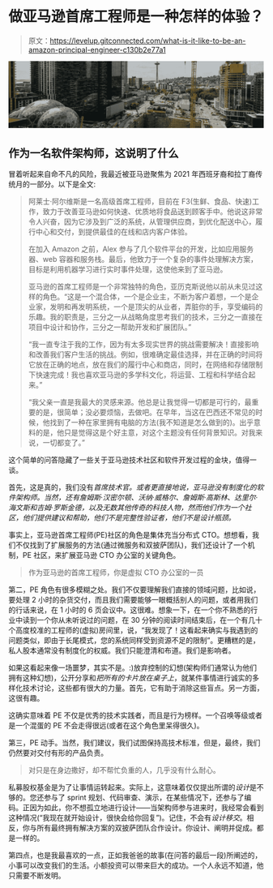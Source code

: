 # 做亚马逊首席工程师是一种怎样的体验？

> 原文：<https://levelup.gitconnected.com/what-is-it-like-to-be-an-amazon-principal-engineer-c130b2e77a1>

![](img/59f6e91bfdaba4a9b282c533ba51f815.png)

## 作为一名软件架构师，这说明了什么

冒着听起来自命不凡的风险，我最近被亚马逊聚焦为 2021 年西班牙裔和拉丁裔传统月的一部分。以下是全文:

> 阿莱士·阿尔维斯是一名高级首席工程师，目前在 F3(生鲜、食品、快速)工作，致力于改善亚马逊如何快速、优质地将食品送到顾客手中。他说这非常令人兴奋，因为它涉及到广泛的系统，从管理供应商，到优化配送中心，履行中心和交付，到提供最佳的在线和店内客户体验。
> 
> 在加入 Amazon 之前，Alex 参与了几个软件平台的开发，比如应用服务器、web 容器和服务栈。最后，他致力于一个复杂的事件处理解决方案，目标是利用机器学习进行实时事件处理，这使他来到了亚马逊。
> 
> 亚马逊的首席工程师是一个非常独特的角色，亚历克斯说他以前从未见过这样的角色。“这是一个混合体，一个是企业主，不断为客户着想，一个是企业家，发明和再发明系统，一个是顶尖的从业者，弄脏你的手，享受编码的乐趣。我的职责是，三分之一从战略角度思考我们的技术，三分之一直接在项目中设计和协作，三分之一帮助开发和扩展团队。”
> 
> “我一直专注于我的工作，因为有太多现实世界的挑战需要解决！直接影响和改善我们客户生活的挑战。例如，很难确定最佳选择，并在正确的时间将它放在正确的地点，放在我们的履行中心和商店，同时，在网络和存储限制下快速完成！我也喜欢亚马逊的多学科文化，将运营、工程和科学结合起来。”
> 
> “我父亲一直是我最大的灵感来源。他总是让我觉得一切都是可行的，最重要的是，很简单；没必要烦恼，去做吧。在早年，当这在巴西还不常见的时候，他找到了一种在家里拥有电脑的方法(我不知道是怎么做到的)。出乎意料的是，他只是觉得这是个好主意，对这个主题没有任何背景知识。对我来说，一切都变了。”

这个简单的问答隐藏了一些关于亚马逊技术社区和软件开发过程的金块，值得一谈。

首先，这是真的，我们没有*首席技术官。或者更直接地说，亚马逊没有制度化的软件架构师。当然，还有詹姆斯·汉密尔顿、沃纳·威格尔、詹姆斯·高斯林、达里尔·海文斯和吉姆·罗斯金德，以及无数其他传奇的科技人物，然而他们作为一个社区，他们提供建议和帮助，他们不是完整性验证者，他们不是设计瓶颈。*

事实上，亚马逊首席工程师(PE)社区的角色是集体充当分布式 CTO。想想看，我们不仅找到了扩展服务的方法(通过微服务和双披萨团队)，我们还设计了一个机制，PE 社区，来扩展亚马逊 CTO 办公室的关键角色。

> 作为亚马逊的首席工程师，你是虚拟 CTO 办公室的一员

第二，PE 角色有很多模糊之处。我们不仅要理解我们直接的领域问题，比如说，要处理 2 小时的杂货交付，而且我们需要能够一眼概括别人的问题，或者用我们的行话来说，在 1 小时的 6 页会议中。这很难。想象一下，在一个你不熟悉的行业中读到一个你从未听说过的问题，在 30 分钟的阅读时间结束后，在一个有几十个高度校准的工程师的(虚拟)房间里，说，“我发现了！这看起来确实与我遇到的问题类似，即由于长尾模式，您的系统同样受到资源不足的限制”。更糟糕的是，私人股本通常没有制度化的权威。我们只能澄清和布道。我们是影响者。

如果这看起来像一场噩梦，其实不是。:)放弃控制的幻想(架构师们通常认为他们拥有这种幻想)，公开分享和*把所有的卡片放在桌子上*，就某件事情进行诚实的多样化技术讨论，这些都有很大的力量。首先，它有助于消除这些盲点。另一方面，这很有趣。

这确实意味着 PE 不仅是优秀的技术实践者，而且是行为榜样。一个召唤等级或者是一个混蛋的 PE 不会走得很远(或者在这个角色里呆得很久)。

第三，PE 动手。当然，我们建议，我们试图保持高技术标准，但是，最终，我们仍然要对交付有形的产品负责。

> 对只是在身边撒好，却不帮忙负重的人，几乎没有什么耐心。

私募股权基金是为了让事情运转起来。实际上，这意味着仅仅提出所谓的*设计*是不够的。您还参与了 sprint 规划、代码审查、演示，在某些情况下，还参与了编码。正因为如此，你不想孤立地进行设计——当架构师参与进来时，我经常会看到这种情况(“我现在就开始设计，很快会给你回复”)。记住，不会有*设计移交*。相反，你与所有最终拥有解决方案的双披萨团队合作设计。你设计、阐明并促成。都是一样的。

第四点，也是我最喜欢的一点，正如我爸爸的故事(在问答的最后一段)所阐述的，小事可以改变我们的生活。小额投资可以带来巨大的成功。一个人永远不知道，他只需要不断发明。